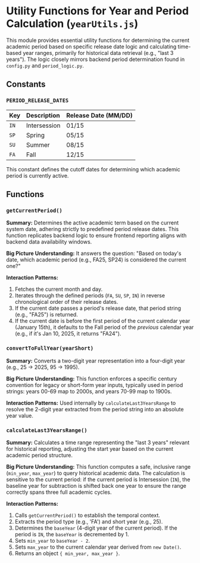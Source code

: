 # Utility Functions for Year and Period Calculation (`yearUtils.js`)

This module provides essential utility functions for determining the current academic period based on specific release date logic and calculating time-based year ranges, primarily for historical data retrieval (e.g., "last 3 years"). The logic closely mirrors backend period determination found in `config.py` and `period_logic.py`.

## Constants

### `PERIOD_RELEASE_DATES`

| Key | Description | Release Date (MM/DD) |
| :--- | :--- | :--- |
| `IN` | Intersession | 01/15 |
| `SP` | Spring | 05/15 |
| `SU` | Summer | 08/15 |
| `FA` | Fall | 12/15 |

This constant defines the cutoff dates for determining which academic period is currently active.

## Functions

### `getCurrentPeriod()`

**Summary:**
Determines the active academic term based on the current system date, adhering strictly to predefined period release dates. This function replicates backend logic to ensure frontend reporting aligns with backend data availability windows.

**Big Picture Understanding:**
It answers the question: "Based on today's date, which academic period (e.g., FA25, SP24) is considered the current one?"

**Interaction Patterns:**
1. Fetches the current month and day.
2. Iterates through the defined periods (`FA`, `SU`, `SP`, `IN`) in reverse chronological order of their release dates.
3. If the current date passes a period's release date, that period string (e.g., "FA25") is returned.
4. If the current date is before the first period of the current calendar year (January 15th), it defaults to the Fall period of the *previous* calendar year (e.g., if it's Jan 10, 2025, it returns "FA24").

### `convertToFullYear(yearShort)`

**Summary:**
Converts a two-digit year representation into a four-digit year (e.g., 25 -> 2025, 95 -> 1995).

**Big Picture Understanding:**
This function enforces a specific century convention for legacy or short-form year inputs, typically used in period strings: years 00-69 map to 2000s, and years 70-99 map to 1900s.

**Interaction Patterns:**
Used internally by `calculateLast3YearsRange` to resolve the 2-digit year extracted from the period string into an absolute year value.

### `calculateLast3YearsRange()`

**Summary:**
Calculates a time range representing the "last 3 years" relevant for historical reporting, adjusting the start year based on the current academic period structure.

**Big Picture Understanding:**
This function computes a safe, inclusive range (`min_year`, `max_year`) to query historical academic data. The calculation is sensitive to the current period: if the current period is Intersession (`IN`), the baseline year for subtraction is shifted back one year to ensure the range correctly spans three full academic cycles.

**Interaction Patterns:**
1. Calls `getCurrentPeriod()` to establish the temporal context.
2. Extracts the period type (e.g., 'FA') and short year (e.g., 25).
3. Determines the `baseYear` (4-digit year of the current period). If the period is `IN`, the `baseYear` is decremented by 1.
4. Sets `min_year` to `baseYear - 2`.
5. Sets `max_year` to the current calendar year derived from `new Date()`.
6. Returns an object `{ min_year, max_year }`.